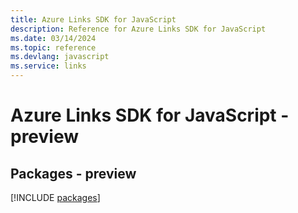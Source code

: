 ```yaml
---
title: Azure Links SDK for JavaScript
description: Reference for Azure Links SDK for JavaScript
ms.date: 03/14/2024
ms.topic: reference
ms.devlang: javascript
ms.service: links
---
```

# Azure Links SDK for JavaScript - preview
## Packages - preview
[!INCLUDE [packages](links-index.md)]